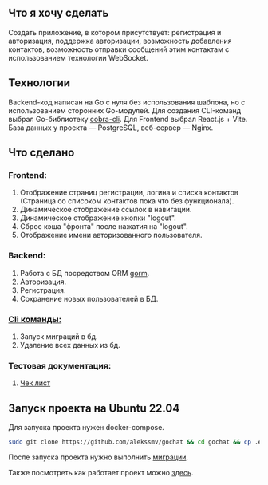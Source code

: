 <h2>Что я хочу сделать</h2>
<p>Создать приложение, в котором присутствует: регистрация и авторизация, поддержка авторизации, возможность добавления контактов, возможность отправки сообщений этим контактам с использованием технологии WebSocket.</p>
<h2>Технологии</h2>
<p>Backend-код написан на Go с нуля без использования шаблона, но с использованием сторонних Go-модулей. Для создания CLI-команд выбрал Go-библиотеку <a href="https://github.com/spf13/cobra">cobra-cli</a>. Для Frontend выбрал React.js + Vite. База данных у проекта — PostgreSQL, веб-сервер — Nginx.</p>
<h2>Что сделано</h2>
<h3>Frontend:</a></h3>
<ol>
  <li>Отображение страниц регистрации, логина и списка контактов (Страница со списоком контактов пока что без функционала).</li>
  <li>Динамическое отображение ссылок в навигации.</li>
  <li>Динамическое отображение кнопки "logout".</li>
  <li>Сброс кэша "фронта" после нажатия на "logout".</li>
  <li>Отображение имени авторизованного пользователя.</li>
</ol>
<h3>Backend:</a></h3>
<ol>
  <li>Работа с БД посредством ORM <a href="https://github.com/go-gorm/gorm">gorm</a>.</li>
  <li>Авторизация.</li>
  <li>Регистрация.</li>
  <li>Сохранение новых пользователей в БД.</li>
</ol>
<h3><a href="https://github.com/alekssmv/gochat/tree/main/Cli">Cli команды:</a></h3>
<ol>
  <li>Запуск миграций в бд.</li>
  <li>Удаление всех данных из бд.</li>
</ol>
<h3>Тестовая документация:</a></h3>
<ol>
  <li><a href="https://docs.google.com/spreadsheets/d/1j8t9UMbRxWT9KtvN-fLcNyhz7qGfPgp8y7wH0q3xWBM/edit?usp=sharing">Чек лист</a></li>
</ol>
<h2>Запуск проекта на Ubuntu 22.04</h2>
<p>Для запуска проекта нужен docker-compose.</p>

```bash
sudo git clone https://github.com/alekssmv/gochat && cd gochat && cp .env.example .env && sudo docker-compose up --build
```
<p>После запуска проекта нужно выполнить <a href="https://github.com/alekssmv/gochat/tree/main/Cli">миграции</a>.</p>
<p>Также посмотреть как работает проект можно <a href=http://194.35.13.18:81/>здесь</a>.</p>
